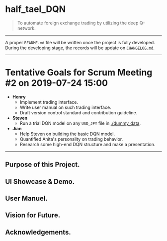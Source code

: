 # half_tael_DQN
> To automate foreign exchange trading by utilizing the deep Q-network.

---
A proper `README.md` file will be written once the project is fully developed. During the developing stage, the records will be update on [`CHANGELOG.md`](https://github.com/choH/half_tael_DQN/blob/master/CHANGELOG.md).

---
# Tentative Goals for Scrum Meeting #2 on 2019-07-24 15:00

* **Henry**
    * Implement trading interface.
    * Write user manual on such trading interface.
    * Draft version control standard and contribution guideline.
* **Steven**
    * Run a trial DQN model on any `USD_JPY` file in [./dummy_data](https://github.com/choH/half_tael_DQN/tree/master/arena_data).
* **Jian**
    * Help Steven on building the basic DQN model.
    * Quantified Anita's personality on trading behavior.
    * Research some high-end DQN structure and make a presentation.

---
## Purpose of this Project.

## UI Showcase & Demo.

## User Manuel.

## Vision for Future.

## Acknowledgements.

